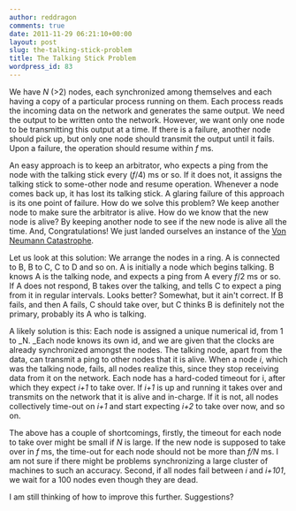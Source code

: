 ```yaml
---
author: reddragon
comments: true
date: 2011-11-29 06:21:10+00:00
layout: post
slug: the-talking-stick-problem
title: The Talking Stick Problem
wordpress_id: 83
---
```


We have _N_ (>2) nodes, each synchronized among themselves and each having a copy of a particular process running on them. Each process reads the incoming data on the network and generates the same output. We need the output to be written onto the network. However, we want only one node to be transmitting this output at a time. If there is a failure, another node should pick up, but only one node should transmit the output until it fails. Upon a failure, the operation should resume within _f_ ms.

An easy approach is to keep an arbitrator, who expects a ping from the node with the talking stick every (_f_/4) ms or so. If it does not, it assigns the talking stick to some-other node and resume operation. Whenever a node comes back up, it has lost its talking stick. A glaring failure of this approach is its one point of failure. How do we solve this problem? We keep another node to make sure the arbitrator is alive. How do we know that the new node is alive? By keeping another node to see if the new node is alive all the time. And, Congratulations! We just landed ourselves an instance of the [Von Neumann Catastrophe](http://www.mindpowernews.com/SuperFreeWill.htm).

Let us look at this solution: We arrange the nodes in a ring. A is connected to B, B to C, C to D and so on. A is initially a node which begins talking. B knows A is the talking node, and expects a ping from A every _f_/2 ms or so. If A does not respond, B takes over the talking, and tells C to expect a ping from it in regular intervals. Looks better? Somewhat, but it ain't correct. If B fails, and then A fails, C should take over, but C thinks B is definitely not the primary, probably its A who is talking.

A likely solution is this: Each node is assigned a unique numerical id, from 1 to _N. _Each node knows its own id, and we are given that the clocks are already synchronized amongst the nodes. The talking node, apart from the data, can transmit a ping to other nodes that it is alive. When a node _i_, which was the talking node, fails, all nodes realize this, since they stop receiving data from it on the network. Each node has a hard-coded timeout for i, after which they expect _i+1_ to take over. If _i+1_ is up and running it takes over and transmits on the network that it is alive and in-charge. If it is not, all nodes collectively time-out on _i+1_ and start expecting _i+2_ to take over now, and so on.

The above has a couple of shortcomings, firstly, the timeout for each node to take over might be small if _N_ is large. If the new node is supposed to take over in _f_ ms, the time-out for each node should not be more than _f/N_ ms. I am not sure if there might be problems synchronizing a large cluster of machines to such an accuracy. Second, if all nodes fail between _i_ and _i+101_, we wait for a 100 nodes even though they are dead.

I am still thinking of how to improve this further. Suggestions?
